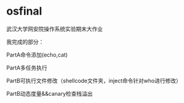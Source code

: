# osfinal

武汉大学网安院操作系统实验期末大作业

我完成的部分：

PartA命令添加(echo,cat)

PartA多任务执行

PartB可执行文件修改（shellcode文件夹，inject命令针对who进行修改）

PartB动态度量&&canary检查栈溢出